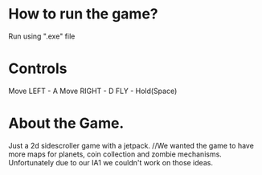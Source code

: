 # How to run the game?
Run using ".exe" file
# Controls
Move LEFT - A
Move RIGHT - D
FLY - Hold(Space)

# About the Game.
Just a 2d sidescroller game with a jetpack.
//We wanted the game to have more maps for planets, coin collection and zombie mechanisms. Unfortunately due to our IA1 we couldn't work on those ideas.
